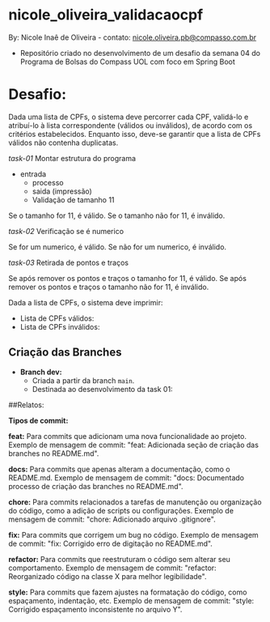 # nicole_oliveira_validacaocpf

By: Nicole Inaê de Oliveira - contato: nicole.oliveira.pb@compasso.com.br

- Repositório criado no desenvolvimento de um desafio da semana 04 do Programa de Bolsas do Compass UOL com foco em Spring Boot

# **Desafio:**
Dada uma lista de CPFs,
o sistema deve percorrer cada CPF, validá-lo e atribuí-lo à lista correspondente (válidos ou inválidos),
de acordo com os critérios estabelecidos.
Enquanto isso, deve-se garantir que a lista de CPFs válidos não contenha duplicatas.

  *task-01*
  Montar estrutura do programa
  - entrada
    - processo
    - saida (impressão)
    - Validação de tamanho 11

  Se o tamanho for 11, é válido.
  Se o tamanho não for 11, é inválido.

  *task-02*
  Verificação se é numerico

  Se for um numerico, é válido.
  Se não for um numerico, é inválido.

  *task-03*
  Retirada de pontos e traços

  Se após remover os pontos e traços o tamanho for 11, é válido.
  Se após remover os pontos e traços o tamanho não for 11, é inválido.


Dada a lista de CPFs, o sistema deve imprimir:
 - Lista de CPFs válidos:
 - Lista de CPFs inválidos:

## Criação das Branches

- **Branch dev:**
    - Criada a partir da branch `main`.
    - Destinada ao desenvolvimento da task 01:


##Relatos:


**Tipos de commit:**

**feat:** Para commits que adicionam uma nova funcionalidade ao projeto. Exemplo de mensagem de commit: "feat: Adicionada seção de criação das branches no README.md".

**docs:** Para commits que apenas alteram a documentação, como o README.md. Exemplo de mensagem de commit: "docs: Documentado processo de criação das branches no README.md".

**chore:** Para commits relacionados a tarefas de manutenção ou organização do código, como a adição de scripts ou configurações. Exemplo de mensagem de commit: "chore: Adicionado arquivo .gitignore".

**fix:** Para commits que corrigem um bug no código. Exemplo de mensagem de commit: "fix: Corrigido erro de digitação no README.md".

**refactor:** Para commits que reestruturam o código sem alterar seu comportamento. Exemplo de mensagem de commit: "refactor: Reorganizado código na classe X para melhor legibilidade".

**style:** Para commits que fazem ajustes na formatação do código, como espaçamento, indentação, etc. Exemplo de mensagem de commit: "style: Corrigido espaçamento inconsistente no arquivo Y".

